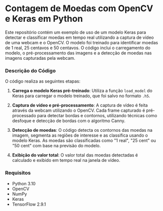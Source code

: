 # Contagem de Moedas com OpenCV e Keras em Python

Este repositório contém um exemplo de uso de um modelo Keras para detectar e classificar moedas em tempo real utilizando a captura de vídeo de uma webcam e o OpenCV. O modelo foi treinado para identificar moedas de 1 real, 25 centavos e 50 centavos. O código inclui o carregamento do modelo, o pré-processamento das imagens e a detecção de moedas nas imagens capturadas pela webcam.

### Descrição do Código

O código realiza as seguintes etapas:

1. **Carrega o modelo Keras pré-treinado**:
   Utiliza a função `load_model` do Keras para carregar o modelo treinado, que foi salvo no formato `.h5`.

2. **Captura de vídeo e pré-processamento**:
   A captura de vídeo é feita através da webcam utilizando o OpenCV. Cada frame capturado é pré-processado para detectar bordas e contornos, utilizando técnicas como desfoque e detecção de bordas com o algoritmo Canny.

3. **Detecção de moedas**:
   O código detecta os contornos das moedas na imagem, segmenta as regiões de interesse e as classifica usando o modelo Keras. As moedas são classificadas como "1 real", "25 cent" ou "50 cent" com base na previsão do modelo.

4. **Exibição do valor total**:
   O valor total das moedas detectadas é calculado e exibido em tempo real na janela de vídeo.

### Requisitos

- Python 3.10
- OpenCV
- NumPy
- Keras
- TensorFlow 2.9.1


